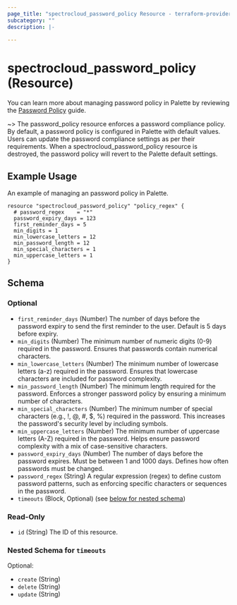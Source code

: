 ```yaml
---
page_title: "spectrocloud_password_policy Resource - terraform-provider-spectrocloud"
subcategory: ""
description: |-
  
---
```


# spectrocloud_password_policy (Resource)

  

You can learn more about managing password policy in Palette by reviewing the [Password Policy](https://docs.spectrocloud.com/enterprise-version/system-management/account-management/credentials/#password-requirements-and-security) guide.

~> The password_policy resource enforces a password compliance policy. By default, a password policy is configured in Palette with default values. Users can update the password compliance settings as per their requirements. When a spectrocloud_password_policy resource is destroyed, the password policy will revert to the Palette default settings.

## Example Usage

An example of managing an password policy in Palette.

```hcl
resource "spectrocloud_password_policy" "policy_regex" {
  # password_regex    = "*"
  password_expiry_days = 123
  first_reminder_days = 5
  min_digits = 1
  min_lowercase_letters = 12
  min_password_length = 12
  min_special_characters = 1
  min_uppercase_letters = 1
}
```

<!-- schema generated by tfplugindocs -->
## Schema

### Optional

- `first_reminder_days` (Number) The number of days before the password expiry to send the first reminder to the user. Default is 5 days before expiry.
- `min_digits` (Number) The minimum number of numeric digits (0-9) required in the password. Ensures that passwords contain numerical characters.
- `min_lowercase_letters` (Number) The minimum number of lowercase letters (a-z) required in the password. Ensures that lowercase characters are included for password complexity.
- `min_password_length` (Number) The minimum length required for the password. Enforces a stronger password policy by ensuring a minimum number of characters.
- `min_special_characters` (Number) The minimum number of special characters (e.g., !, @, #, $, %) required in the password. This increases the password's security level by including symbols.
- `min_uppercase_letters` (Number) The minimum number of uppercase letters (A-Z) required in the password. Helps ensure password complexity with a mix of case-sensitive characters.
- `password_expiry_days` (Number) The number of days before the password expires. Must be between 1 and 1000 days. Defines how often passwords must be changed.
- `password_regex` (String) A regular expression (regex) to define custom password patterns, such as enforcing specific characters or sequences in the password.
- `timeouts` (Block, Optional) (see [below for nested schema](#nestedblock--timeouts))

### Read-Only

- `id` (String) The ID of this resource.

<a id="nestedblock--timeouts"></a>
### Nested Schema for `timeouts`

Optional:

- `create` (String)
- `delete` (String)
- `update` (String)